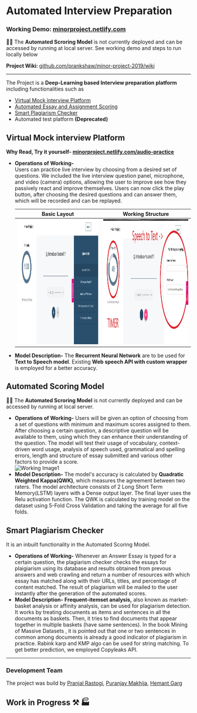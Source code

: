 # Automated Interview Preparation
### Working Demo: <a href="https://minorproject.netlify.com/">minorproject.netlify.com</a> 

🌟🌟 The <b>Automated Scroring Model</b>  is not currently deployed and can be accessed by running at local server. See working demo and steps to run locally below 

<b> Project Wiki: </b> <a href="https://github.com/prankshaw/minor-project-2019/wiki">github.com/prankshaw/minor-project-2019/wiki</a>
<hr>
The Project is a <b>Deep-Learning based Interview preparation platform</b> including functionalities such as 
<ul>
  <li> <a href="#virtual-mock-interview-platform">Virtual Mock interview Platform</a> </li>
  <li> <a href="#automated-scoring-model">Automated Essay and Assignment Scoring</a></li>
  <li> <a href="#smart-plagiarism-checker">Smart Plagiarism Checker</a> </li> 
  <li> Automated test platform <b>(Deprecated)</b></li>
</ul>

## Virtual Mock interview Platform
<b> Why Read, Try it yourself- <a href="https://minorproject.netlify.com/audio-practice">minorproject.netlify.com/audio-practice</a></b>
<ul>
  <li><b>Operations of Working-</b></li> Users can practice live interview by choosing from a desired set of questions. We included the live interview question panel, microphone, and video (camera) options, allowing the user to improve see how they passively react and improve themselves. Users can now click the play button, after choosing the desired questions and can answer them, which will be recorded and can be replayed. 

 Basic Layout              |  Working Structure
:-------------------------:|:-------------------------:
<img src="readimg/virtualinterviewworking1.jpg" width="500" height="340" alt="Working Image1">  |  <img src="readimg/virtualinterviewworking2.jpg" width="500" height="340" alt="Working Image2">

<li><b>Model Description-</b> The <b>Recurrent Neural Network</b> are to be used for <b>Text to Speech model</b>. Existing <b>Web speech API with custom wrapper</b> is employed for a better accuracy.</li>
</ul>

## Automated Scoring Model
🌟🌟 The <b>Automated Scroring Model</b>  is not currently deployed and can be accessed by running at local server.
<ul>
<li><b>Operations of Working-</b> Users will be given an option of choosing from a set of questions with minimum and maximum scores assigned to them. After choosing a certain question, a descriptive question will be available to them, using which they can enhance their understanding of the question. The model will test their usage of vocabulary, context-driven word usage, analysis of speech used, grammatical and spelling errors, length and structure of essay submitted and various other factors to provide a score.</li>

<img src="readimg/Automatedscoring.gif" alt="Working Image1">  

<li><b>Model Description-</b>  The model's accuracy is calculated by <b>Quadratic Weighted Kappa(QWK)</b>, which measures the agreement between two raters. The model architecture consists of 2 Long Short Term Memory(LSTM) layers with a Dense output layer. The final layer uses the Relu activation function. The QWK is calculated by training model on the dataset using 5-Fold Cross Validation and taking the average for all five folds.</li>
</ul>  
  
## Smart Plagiarism Checker
It is an inbuilt functionality in the Automated Scoring Model. 
<ul>
<li><b>Operations of Working-</b> Whenever an Answer Essay is typed for a certain question, the plagiarism checker checks the essays for plaigiarism using its database and results obtained from prevous answers and web crawling and return a number of resources with which essay has matched along with their URLs, titles, and percentage of content matched. The result of plagiarism will be mailed to the user instantly after the generation of the automated scores. </li>
<li><b>Model Description-</b> <b>Frequent-itemset analysis,</b> also known as market-basket analysis or affinity analysis, can be used for plagiarism detection. It works by treating documents as items and sentences in all the documents as baskets. Then, it tries to find documents that appear together in multiple baskets (have same sentences). In the book Mining of Massive Datasets , it is pointed out that one or two sentences in common among documents is already a good indicator of plagiarism in practice. Rabink karp and KMP algo can be used for string matching. To get better prediction, we employed Copyleaks API.</li>
</ul>  
<hr>

### Development Team
The project was build by <a href="https://github.com/prankshaw">Pranjal Rastogi</a>, <a href="https://github.com/Puranjay25">Puranjay Makhija</a>, <a href="https://github.com/hemant-garg">Hemant Garg</a>

<!--
### If you want to visit the working functionalities without signing in, visit from here: 
<strong> Live Interview Practice : <a href="https://minorproject.netlify.com/audio-practice">minorproject.netlify.com/audio-practice</a></strong>  
<strong> Essay Writing with Automated scoring and Plagiarism Checker: <a href="https://minorproject.netlify.com/audio-practice">minorproject.netlify.com/audio-practice</a></strong>  
<hr>
<li><b>Read more about the project here: </b>
  <a href="https://prankshaw.github.io/minor-project-2019/">prankshaw.github.io/minor-project-2019</a></li>
<li><b> Project Wiki: </b>
  <a href="https://github.com/prankshaw/minor-project-2019/wiki">github.com/prankshaw/minor-project-2019/wiki</a></li>
<br>
## Important Links
<li> Automated Scoring- https://automatedscoring.herokuapp.com/  </li>
<li> Landing Page- https://minorproject.netlify.com </li>
-->  
## Work in Progress ⚒ 🏭
